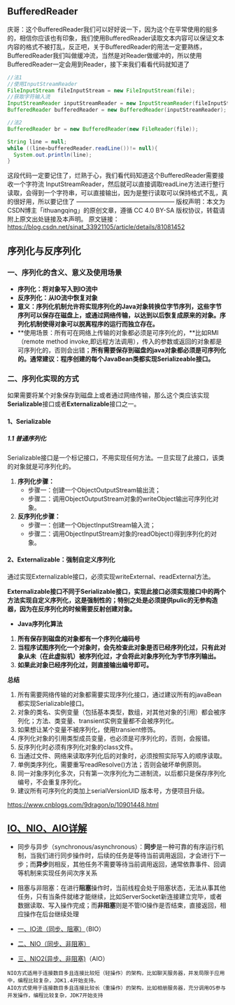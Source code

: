 ## BufferedReader

庆哥：这个BufferedReader我们可以好好说一下，因为这个在平常使用的挺多的，相信你应该也有印象，我们使用BufferedReader读取文本内容可以保证文本内容的格式不被打乱，反正吧，关于BufferedReader的用法一定要熟练，BufferedReader我们叫做缓冲流，当然是对Reader做缓冲的，所以使用BufferedReader一定会用到Reader，接下来我们看看代码就知道了

```java
//法1
//使用InputStreamReader
FileInputStream fileInputStream = new FileInputStream(file);
//获取字符输入流
InputStreamReader inputStreamReader = new InputStreamReader(fileInputStream);
BufferedReader bufferedReader = new BufferedReader(inputStreamReader);

//法2
BufferedReader br = new BufferedReader(new FileReader(file));

String line = null;
while ((line=bufferedReader.readLine())!= null){
  System.out.println(line);
}

```

这段代码一定要记住了，烂熟于心，我们看代码知道这个BufferedReader需要接收一个字符流 InputStreamReader，然后就可以直接调取readLine方法进行整行读取，会得到一个字符串，可以直接输出，因为是整行读取可以保持格式不乱，真的很好用，所以要记住了
————————————————
版权声明：本文为CSDN博主「ithuangqing」的原创文章，遵循 CC 4.0 BY-SA 版权协议，转载请附上原文出处链接及本声明。
原文链接：https://blog.csdn.net/sinat_33921105/article/details/81081452



## 序列化与反序列化

### 一、序列化的含义、意义及使用场景

- **序列化：将对象写入到IO流中**
- **反序列化：从IO流中恢复对象**
- **意义：序列化机制允许将实现序列化的Java对象转换位字节序列，这些字节序列可以保存在磁盘上，或通过网络传输，以达到以后恢复成原来的对象。序列化机制使得对象可以脱离程序的运行而独立存在。**
- **使用场景：所有可在网络上传输的对象都必须是可序列化的，**比如RMI（remote method invoke,即远程方法调用），传入的参数或返回的对象都是可序列化的，否则会出错；**所有需要保存到磁盘的java对象都必须是可序列化的。通常建议：程序创建的每个JavaBean类都实现Serializeable接口。**

### 二、序列化实现的方式

如果需要将某个对象保存到磁盘上或者通过网络传输，那么这个类应该实现**Serializable**接口或者**Externalizable**接口之一。

#### 1、Serializable

##### 1.1 普通序列化

Serializable接口是一个标记接口，不用实现任何方法。一旦实现了此接口，该类的对象就是可序列化的。

1. **序列化步骤：**
   - 步骤一：创建一个ObjectOutputStream输出流；
   - 步骤二：调用ObjectOutputStream对象的writeObject输出可序列化对象。
2. **反序列化步骤：**
   - 步骤一：创建一个ObjectInputStream输入流；
   - 步骤二：调用ObjectInputStream对象的readObject()得到序列化的对象。

#### 2、Externalizable：强制自定义序列化

通过实现Externalizable接口，必须实现writeExternal、readExternal方法。

**Externalizable接口不同于Serializable接口，实现此接口必须实现接口中的两个方法实现自定义序列化，这是强制性的；特别之处是必须提供pulic的无参构造器，因为在反序列化的时候需要反射创建对象。**



- **Java序列化算法**

1. **所有保存到磁盘的对象都有一个序列化编码号**
2. **当程序试图序列化一个对象时，会先检查此对象是否已经序列化过，只有此对象从未（在此虚拟机）被序列化过，才会将此对象序列化为字节序列输出。**
3. **如果此对象已经序列化过，则直接输出编号即可。**



**总结**

1. 所有需要网络传输的对象都需要实现序列化接口，通过建议所有的javaBean都实现Serializable接口。
2. 对象的类名、实例变量（包括基本类型，数组，对其他对象的引用）都会被序列化；方法、类变量、transient实例变量都不会被序列化。
3. 如果想让某个变量不被序列化，使用transient修饰。
4. 序列化对象的引用类型成员变量，也必须是可序列化的，否则，会报错。
5. 反序列化时必须有序列化对象的class文件。
6. 当通过文件、网络来读取序列化后的对象时，必须按照实际写入的顺序读取。
7. 单例类序列化，需要重写readResolve()方法；否则会破坏单例原则。
8. 同一对象序列化多次，只有第一次序列化为二进制流，以后都只是保存序列化编号，不会重复序列化。
9. 建议所有可序列化的类加上serialVersionUID 版本号，方便项目升级。

https://www.cnblogs.com/9dragon/p/10901448.html



## [IO、NIO、AIO详解](https://www.cnblogs.com/sxkgeek/p/9488703.html)

- 同步与异步（synchronous/asynchronous）：**同步**是一种可靠的有序运行机制，当我们进行同步操作时，后续的任务是等待当前调用返回，才会进行下一步；而**异步**则相反，其他任务不需要等待当前调用返回，通常依靠事件、回调等机制来实现任务间次序关系
- 阻塞与非阻塞：在进行**阻塞**操作时，当前线程会处于阻塞状态，无法从事其他任务，只有当条件就绪才能继续，比如ServerSocket新连接建立完毕，或者数据读取、写入操作完成；而**非阻塞**则是不管IO操作是否结束，直接返回，相应操作在后台继续处理

- [一、IO流（同步、阻塞）](https://www.cnblogs.com/sxkgeek/p/9488703.html#_label1)（BIO）
- [二、NIO（同步、非阻塞）](https://www.cnblogs.com/sxkgeek/p/9488703.html#_label2)
- [三、NIO2(异步、非阻塞)](https://www.cnblogs.com/sxkgeek/p/9488703.html#_label3)（AIO）

```
NIO方式适用于连接数目多且连接比较短（轻操作）的架构，比如聊天服务器，并发局限于应用中，编程比较复杂，JDK1.4开始支持。
AIO方式使用于连接数目多且连接比较长（重操作）的架构，比如相册服务器，充分调用OS参与并发操作，编程比较复杂，JDK7开始支持
```

